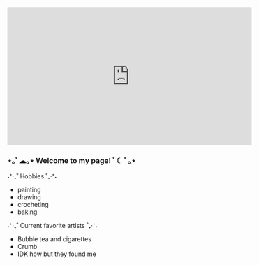    <iframe width="560" height="315" src="https://www.youtube.com/embed/sN7HR_7c8Sk" title="YouTube video player" frameborder="0" allow="accelerometer; autoplay; clipboard-write; encrypted-media; gyroscope; picture-in-picture; web-share" allowfullscreen></iframe>




### ⋆｡ﾟ☁︎｡⋆ Welcome to my page! ﾟ☾ ﾟ｡⋆
 

 ˖⁺‧₊˚ Hobbies ˚₊‧⁺˖

- painting
- drawing
- crocheting
- baking


˖⁺‧₊˚ Current favorite artists ˚₊‧⁺˖

- Bubble tea and cigarettes
- Crumb
- IDK how but they found me











